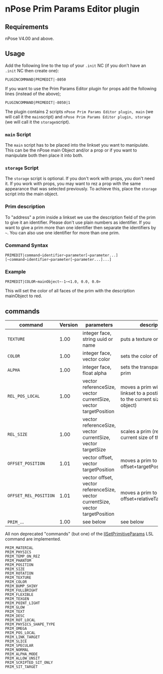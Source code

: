 # nPose Prim Params Editor plugin

## Requirements
nPose V4.00 and above.

## Usage
Add the following line to the top of your `.init` NC (if you don't have an `.init` NC then create one):
```
PLUGINCOMMAND|PRIMEDIT|-8050
```
If you want to use the Prim Params Editor plugin for props add the following lines (instead of the above);
```
PLUGINCOMMAND|PRIMEDIT|-8050|1
```
The plugin contains 2 scripts `nPose Prim Params Editor plugin, main` (we will call it the `main`script) and `nPose Prim Params Editor plugin, storage` (we will call it the `storage`script).
### `main` Script
The `main` script has to be placed into the linkset you want to manipulate. This can be the nPose main Object and/or a prop or if you want to manipulate both then place it into both.
### `storage` Script
The `storage` script is optional. If you don't work with props, you don't need it. If you work with props, you may want to rez a prop with the same appearance that was selected previously. To achieve this, place the `storage` script into the main object.
### Prim description
To "address" a prim inside a linkset we use the description field of the prim to give it an identifier. Please don't use plain numbers as identifier. If you want to give a prim more than one identifier then separate the identifiers by `~`. You can also use one identifier for more than one prim.
### Command Syntax
```
PRIMEDIT|command~identifier~parameter[~parameter...][~command~identifier~parameter[~parameter...]...]
```
### Example
```
PRIMEDIT|COLOR~mainObject~-1~<1.0, 0.0, 0.0>
```
This will set the color of all faces of the prim with the description mainObject to red.

## commands
| command               | Version | parameters                                                                     | description |
| --------------------- | ------- | ------------------------------------------------------------------------------ | ----------- |
| `TEXTURE`             | 1.00    | integer face, string uuid or name                                              | puts a texture onto the prim |
| `COLOR`               | 1.00    | integer face, vector color                                                     | sets the color of a prim |
| `ALPHA`               | 1.00    | integer face, float alpha                                                      | sets the transparency of a prim |
| `REL_POS_LOCAL`       | 1.00    | vector referenceSize, vector currentSize, vector targetPosition                | moves a prim within the linkset to a postion (relative to the current size of the object) |
| `REL_SIZE`            | 1.00    | vector referenceSize, vector currentSize, vector targetSize                    | scales a prim (relative to the current size of the object) |
| `OFFSET_POSITION`     | 1.01    | vector offset, vector targetPosition                                           | moves a prim to offset+targetPosition |
| `OFFSET_REL_POSITION` | 1.01    | vector offset, vector referenceSize, vector currentSize, vector targetPosition | moves a prim to offset+relativeTargetPosition |
| `PRIM_`...            | 1.00    | see below                                                                      | see below |

All non deprecated "commands" (but one) of the [llSetPrimitiveParams](http://wiki.secondlife.com/wiki/LlSetPrimitiveParams) LSL command are implemented.
```
PRIM_MATERIAL
PRIM_PHYSICS
PRIM_TEMP_ON_REZ
PRIM_PHANTOM
PRIM_POSITION
PRIM_SIZE
PRIM_ROTATION
PRIM_TEXTURE
PRIM_COLOR
PRIM_BUMP_SHINY
PRIM_FULLBRIGHT
PRIM_FLEXIBLE
PRIM_TEXGEN
PRIM_POINT_LIGHT
PRIM_GLOW
PRIM_TEXT
PRIM_DESC
PRIM_ROT_LOCAL
PRIM_PHYSICS_SHAPE_TYPE
PRIM_OMEGA
PRIM_POS_LOCAL
PRIM_LINK_TARGET
PRIM_SLICE
PRIM_SPECULAR
PRIM_NORMAL
PRIM_ALPHA_MODE
PRIM_ALLOW_UNSIT
PRIM_SCRIPTED_SIT_ONLY
PRIM_SIT_TARGET
```

 
